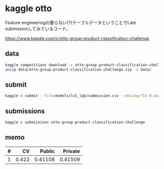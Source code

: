 # kaggle otto

Feature engineeringの要らない(?)テーブルデータということでLate submissionしてみているコード。

<https://www.kaggle.com/c/otto-group-product-classification-challenge>

## data

```bash
kaggle competitions download -c otto-group-product-classification-challenge -p data
unzip data/otto-group-product-classification-challenge.zip -d data/
```

## submit

```bash
kaggle c submit --file=models/lv2_lgb/submission.csv --messag="CV 0.xxx" otto-group-product-classification-challenge
```

## submissions

```bash
kaggle c submissions otto-group-product-classification-challenge
```

## memo

|    # |    CV |  Public | Private |
| ---: | ----: | ------: | ------: |
|    1 | 0.422 | 0.41108 | 0.41509 |
